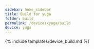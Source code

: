```yaml
---
sidebar: home_sidebar
title: Build for yuga
folder: build
permalink: /devices/yuga/build
device: yuga
---
```

{% include templates/device_build.md %}
